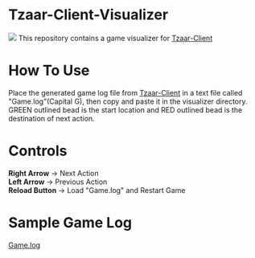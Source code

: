 # Tzaar-Client-Visualizer
<img src="https://uupload.ir/files/92o_screen_shot_2020-12-01_at_1.05.04_pm.png">
This repository contains a game visualizer for <a href="https://github.com/amirali-asvadi/Tzaar-Client">Tzaar-Client</a>

# How To Use
Place the generated game log file from <a href="https://github.com/amirali-asvadi/Tzaar-Client">Tzaar-Client</a> in a text file called "Game.log"(Capital G), then copy and paste it in the visualizer directory. <br>
GREEN outlined bead is the start location and RED outlined bead is the destination of next action.

# Controls
<b>Right Arrow</b> -> Next Action <br>
<b>Left Arrow</b> -> Previous Action <br>
<b>Reload Button</b> -> Load "Game.log" and Restart Game

# Sample Game Log
<a href="https://github.com/amirali-asvadi/Tzaar-Client-Visualizer/blob/master/Game.log">Game.log</a>
